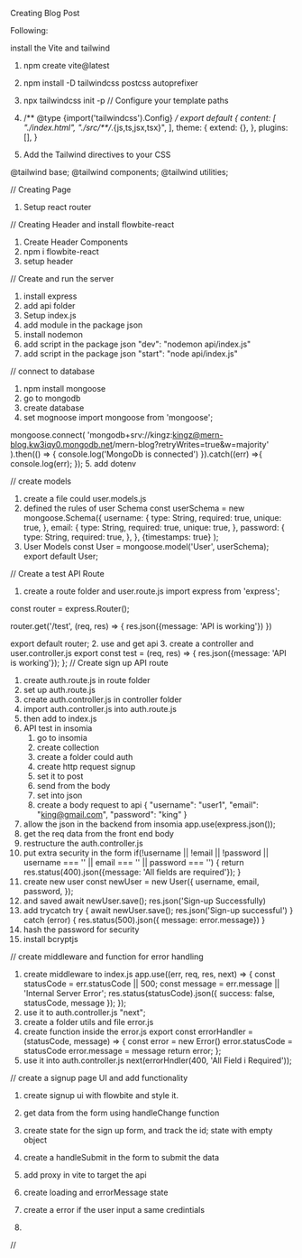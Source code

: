 Creating Blog Post

Following: 

install the Vite and tailwind

1. npm create vite@latest
2. npm install -D tailwindcss postcss autoprefixer
3. npx tailwindcss init -p
// Configure your template paths
4. /** @type {import('tailwindcss').Config} */
export default {
  content: [
    "./index.html",
    "./src/**/*.{js,ts,jsx,tsx}",
  ],
  theme: {
    extend: {},
  },
  plugins: [],
}

5. Add the Tailwind directives to your CSS

@tailwind base;
@tailwind components;
@tailwind utilities;

// Creating Page 

1. Setup react router

// Creating Header and install flowbite-react

1. Create Header Components 
2. npm i flowbite-react
3. setup header

// Create and run the server 

1. install express
2. add api folder
3. Setup index.js
4. add module in the package json
5. install nodemon
6. add script in the package json "dev": "nodemon api/index.js"
7. add script in the package json "start": "node api/index.js"

// connect to database

1. npm install mongoose
2. go to mongodb
3. create database
4. set mognoose 
  import mongoose from 'mongoose';

  mongoose.connect(
      'mongodb+srv://kingz:kingz@mern-blog.kw3iqy0.mongodb.net/mern-blog?retryWrites=true&w=majority'
      ).then(() => {
          console.log('MongoDb is connected')
      }).catch((err) =>{
          console.log(err);
      });
5. add dotenv

// create models

1. create a file could user.models.js
2. defined the rules of user Schema
   const userSchema = new mongoose.Schema({
    username: {
        type: String,
        required: true,
        unique: true,
    },
    email: {
        type: String,
        required: true,
        unique: true,
    },
    password: {
        type: String,
        required: true,
    },
  }, {timestamps: true}
  ); 
3. User Models 
   const User = mongoose.model('User', userSchema);
   export default User;

// Create a test API Route

1. create a route folder and user.route.js
   import express from 'express';

  const router = express.Router();

  router.get('/test', (req, res) => {
      res.json({message: 'API is working'})
  })

  export default router;
2. use and get api
3. create a controller and user.controller.js
   export const test = (req, res) => {
    res.json({message: 'API is working'});
   };
// Create sign up API route

1. create auth.route.js in route folder
2. set up auth.route.js
3. create auth.controller.js in controller folder
4. import auth.controller.js into auth.route.js
5. then add to index.js
6. API test in insomia 
   1. go to insomia
   2. create collection
   3. create a folder could auth
   4. create http request signup
   5. set it to post
   6. send from the body
   7. set into json
   8. create a body request to api 
      {
        "username": "user1",
        "email": "king@gmail.com",
        "password": "king"
      }
  9. allow the json in the backend from insomia
     app.use(express.json());
7. get the req data from the front end body
8. restructure the auth.controller.js
9. put extra security in the form
   if(!username || !email || !password || username === '' || email === '' || password === '') {
        return res.status(400).json({message: 'All fields are required'});
   }
10. create new user
    const newUser = new User({
        username,
        email,
        password,
    });
11. and saved 
    await newUser.save();
    res.json('Sign-up Successfully)
12. add trycatch
    try {
        await newUser.save();
        res.json('Sign-up successful')
    } catch (error) {
        res.status(500).json({ message: error.message})
    }
13. hash the password for security
14. install bcryptjs

// create middleware and function for error handling

1. create middleware to index.js
   app.use((err, req, res, next) => {
    const statusCode = err.statusCode || 500;
    const message = err.message || 'Internal Server Error';
    res.status(statusCode).json({
        success: false,
        statusCode,
        message
    });
    });
2. use it to auth.controller.js "next";
3. create a folder utils and file error.js
4. create function inside the error.js
   export const errorHandler = (statusCode, message) => {
    const error = new Error()
    error.statusCode = statusCode
    error.message = message
    return error;
  };
5. use it into auth.controller.js 
   next(errorHndler(400, 'All Field i Required'));

// create a signup page UI and add functionality

1. create signup ui with flowbite and style it.

   
2. get data from the form using handleChange function
3. create state for the sign up form, and track the id;
   state with empty object 
4. create a handleSubmit in the form to submit the data 
5. add proxy in vite to target the api
6. create loading and errorMessage state
7. create a error if the user input a same credintials
8. 
//
